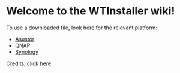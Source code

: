# Welcome to the WTInstaller wiki!

To use a downloaded file, look here for the relevant platform:

* [Asustor](https://github.com/ukdtom/WTInstaller/wiki/Asustor)
* [QNAP](https://github.com/ukdtom/WTInstaller/wiki/QNAP)
* [Synology](https://github.com/ukdtom/WTInstaller/wiki/Synology)


Credits, click [here](https://github.com/ukdtom/WTInstaller/wiki/Credits)
